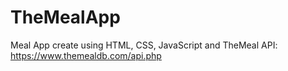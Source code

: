 # TheMealApp
 Meal App create using HTML, CSS, JavaScript and  TheMeal API: https://www.themealdb.com/api.php
